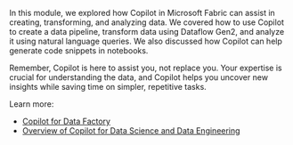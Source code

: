 In this module, we explored how Copilot in Microsoft Fabric can assist in creating, transforming, and analyzing data. We covered how to use Copilot to create a data pipeline, transform data using Dataflow Gen2, and analyze it using natural language queries. We also discussed how Copilot can help generate code snippets in notebooks.

Remember, Copilot is here to assist you, not replace you. Your expertise is crucial for understanding the data, and Copilot helps you uncover new insights while saving time on simpler, repetitive tasks.

Learn more:
- [Copilot for Data Factory](/fabric/fundamentals/copilot-fabric-data-factory)
- [Overview of Copilot for Data Science and Data Engineering](/fabric/data-engineering/copilot-notebooks-overview)